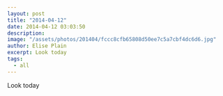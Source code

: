 ```yaml
---
layout: post
title: "2014-04-12"
date: 2014-04-12 03:03:50
description: 
image: "/assets/photos/201404/fccc8cfb65808d50ee7c5a7cbf4dc6d6.jpg"
author: Elise Plain
excerpt: Look today
tags: 
  - all
---
```


Look today
<p></p>
